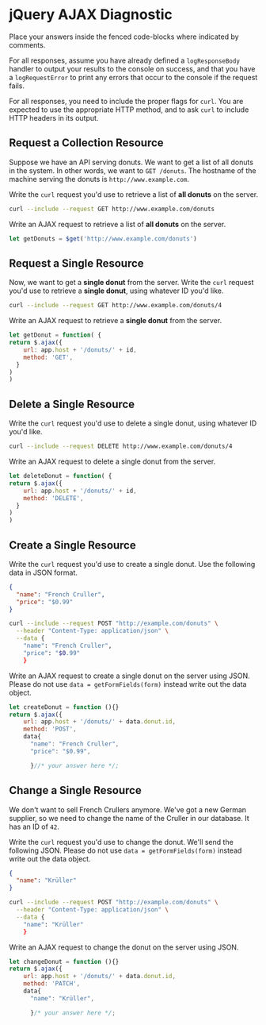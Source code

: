 # jQuery AJAX Diagnostic

Place your answers inside the fenced code-blocks where indicated by comments.

For all responses,  assume you have already defined a `logResponseBody` handler
to output your results to the console on success, and that you have a
`logRequestError` to print any errors that occur to the console if the request
fails.

For all responses, you need to include the proper flags for `curl`. You are
expected to use the appropriate HTTP method, and to ask `curl` to include HTTP
headers in its output.

## Request a Collection Resource

Suppose we have an API serving donuts. We want to get a list of all donuts in
the system. In other words, we want to `GET /donuts`. The hostname of the
machine serving the donuts is `http://www.example.com`.

Write the `curl` request you'd use to retrieve a list of **all donuts** on the
server.

```sh
curl --include --request GET http://www.example.com/donuts
```

Write an AJAX request to retrieve a list of **all donuts** on the server.

```js
let getDonuts = $get('http://www.example.com/donuts')
```

## Request a Single Resource

Now, we want to get a **single donut** from the server. Write the `curl` request
you'd use to retrieve a **single donut**, using whatever ID you'd like.

```sh
curl --include --request GET http://www.example.com/donuts/4

```

Write an AJAX request to retrieve a **single donut** from the server.

```js
let getDonut = function( {
return $.ajax({
    url: app.host + '/donuts/' + id,
    method: 'GET',
  }
)
)
```

## Delete a Single Resource

Write the `curl` request you'd use to delete a single donut, using whatever
ID you'd like.

```sh
curl --include --request DELETE http://www.example.com/donuts/4
```

Write an AJAX request to delete a single donut from the server.

```js
let deleteDonut = function( {
return $.ajax({
    url: app.host + '/donuts/' + id,
    method: 'DELETE',
  }
)
)


```

## Create a Single Resource

Write the `curl` request you'd use to create a single donut. Use the following
data in JSON format.

```json
{
  "name": "French Cruller",
  "price": "$0.99"
}
```

```sh
curl --include --request POST "http://example.com/donuts" \
  --header "Content-Type: application/json" \
  --data {
    "name": "French Cruller",
    "price": "$0.99"
    }

```

Write an AJAX request to create a single donut on the server using JSON. Please
do not use `data = getFormFields(form)` instead write out the data object.

```js
let createDonut = function (){}
return $.ajax({
    url: app.host + '/donuts/' + data.donut.id,
    method: 'POST',
    data{
      "name": "French Cruller",
      "price": "$0.99",

      }//* your answer here */;
```

## Change a Single Resource

We don't want to sell French Crullers anymore. We've got a new German supplier,
so we need to change the name of the Cruller in our database. It has an ID of
`42`.

Write the `curl` request you'd use to change the donut. We'll send the following
JSON. Please do not use `data = getFormFields(form)` instead write out the data
object.

```json
{
  "name": "Krüller"
}
```

```sh
curl --include --request POST "http://example.com/donuts" \
  --header "Content-Type: application/json" \
  --data {
    "name": "Krüller"
    }
```

Write an AJAX request to change the donut on the server using JSON.

```js
let changeDonut = function (){}
return $.ajax({
    url: app.host + '/donuts/' + data.donut.id,
    method: 'PATCH',
    data{
      "name": "Krüller",

      }/* your answer here */;
```

